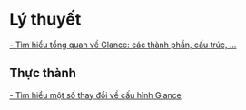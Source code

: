 # Lý thuyết

[- Tìm hiểu tổng quan về Glance: các thành phần, cấu trúc, ...](./1.Tim_hieu_Glance_trong_Openstack.md)

## Thực thành

[- Tìm hiểu một số thay đổi về cấu hình Glance](./2.Mot_so_cau_hinh_Glance.md)




